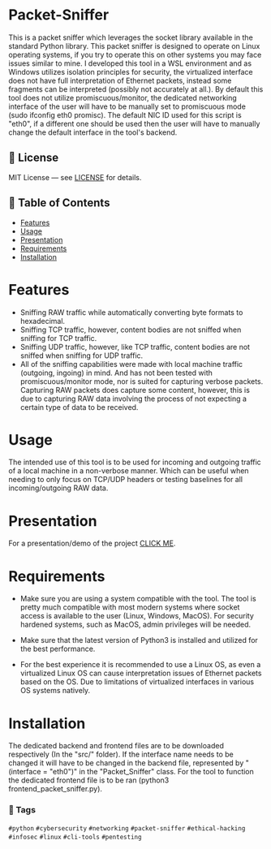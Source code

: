 # Packet-Sniffer

This is a packet sniffer which leverages the socket library available in the standard Python library. This packet sniffer is designed to operate on Linux operating systems, if you try to operate this on other systems you may face issues similar to mine. I developed this tool in a WSL environment and as Windows utilizes isolation principles for security, the virtualized interface does not have full interpretation of Ethernet packets, instead some fragments can be interpreted (possibly not accurately at all.). By default this tool does not utilize promiscuous/monitor, the dedicated networking interface of the user will have to be manually set to promiscuous mode (sudo ifconfig eth0 promisc). The default NIC ID used for this script is "eth0", if a different one should be used then the user will have to manually change the default interface in the tool's backend. 


## 📄 License

MIT License — see [LICENSE](LICENSE) for details.


## 📜 Table of Contents

- [Features](#Features)
- [Usage](#Usage)
- [Presentation](#Presentation)
- [Requirements](#Requirements)
- [Installation](#Installation)


# Features 

- Sniffing RAW traffic while automatically converting byte formats to hexadecimal.
- Sniffing TCP traffic, however, content bodies are not sniffed when sniffing for TCP traffic.
- Sniffing UDP traffic, however, like TCP traffic, content bodies are not sniffed when sniffing for UDP traffic.
- All of the sniffing capabilities were made with local machine traffic (outgoing, ingoing) in mind. And has not been tested with promiscuous/monitor mode, nor is suited for capturing verbose packets. Capturing RAW packets does capture some content, however, this is due to capturing RAW data involving the process of not expecting a certain type of data to be received.


# Usage 

The intended use of this tool is to be used for incoming and outgoing traffic of a local machine in a non-verbose manner. Which can be useful when needing to only focus on TCP/UDP headers or testing baselines for all incoming/outgoing RAW data.


# Presentation

For a presentation/demo of the project [CLICK ME](https://onedrive.live.com/:p:/g/personal/8D3E98D829540707/EaFIBRELXh9JvErrBB0qjT0BXtqbTNiD_4eelAuKZDkHoA?resid=8D3E98D829540707!s110548a15e0b491fbc4aeb041d2a8d3d&ithint=file%2Cpptx&e=pwUwL7&migratedtospo=true&redeem=aHR0cHM6Ly8xZHJ2Lm1zL3AvYy84ZDNlOThkODI5NTQwNzA3L0VhRklCUkVMWGg5SnZFcnJCQjBxalQwQlh0cWJUTmlEXzRlZWxBdUtaRGtIb0E_ZT1wd1V3TDc).


# Requirements

- Make sure you are using a system compatible with the tool. The tool is pretty much compatible with most modern systems where socket access is available to the user (Linux, Windows, MacOS). For security hardened systems, such as MacOS, admin privileges will be needed.

- Make sure that the latest version of Python3 is installed and utilized for the best performance.

- For the best experience it is recommended to use a Linux OS, as even a virtualized Linux OS can cause interpretation issues of Ethernet packets based on the OS. Due to limitations of virtualized interfaces in various OS systems natively.


# Installation

The dedicated backend and frontend files are to be downloaded respectively (In the "src/" folder). If the interface name needs to be changed it will have to be changed in the backend file, represented by "(interface = "eth0")" in the "Packet_Sniffer" class. For the tool to function the dedicated frontend file is to be ran (python3 frontend_packet_sniffer.py).


### 🔖 Tags

`#python` `#cybersecurity` `#networking` `#packet-sniffer` `#ethical-hacking` `#infosec` `#linux` `#cli-tools` `#pentesting`
